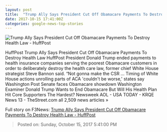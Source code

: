 ```yaml
---
layout: post
title:  "Trump Ally Says President Cut Off Obamacare Payments To Destroy Health Law - HuffPost"
date: 2017-10-15 17:41:00Z
categories: google-news-top-stories
---
```


![Trump Ally Says President Cut Off Obamacare Payments To Destroy Health Law - HuffPost](https://img.huffingtonpost.com/asset/59e38fab1500004800da1871.jpeg?cache=ya0sjtyqx8&ops=1910_1000)

HuffPost Trump Ally Says President Cut Off Obamacare Payments To Destroy Health Law HuffPost President Donald Trump ended payments to health insurance companies serving the poorest Obamacare customers in order to deliberately destroy the health care law, former chief White House strategist Steve Bannon said. “Not gonna make the CSR ... Timing of White House actions unrolling parts of ACA 'couldn't be worse,' states say Washington Post Senate faces Obamacare showdown Washington Examiner Donald Trump Wants to End Obamacare But Will His Health Plan Hit Core Supporters The Hardest? Newsweek AOL - USA TODAY - KRQE News 13 - TheStreet.com all 2,509 news articles »


Full story on F3News: [Trump Ally Says President Cut Off Obamacare Payments To Destroy Health Law - HuffPost](http://www.f3nws.com/n/jn4vXB)

> Posted on: Sunday, October 15, 2017 5:41:00 PM
